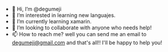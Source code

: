 - 👋 Hi, I’m @degumeji
- 👀 I’m interested in learning new languajes.
- 🌱 I’m currently learning xamarin.
- 💞️ I’m looking to collaborate with anyone who needs help!
- 📫 How to reach me? well you can send me an email to degumeji@gmail.com and that's all!! I'll be happy to help you!

<!---
degumeji/degumeji is a ✨ special ✨ repository because its `README.md` (this file) appears on your GitHub profile.
You can click the Preview link to take a look at your changes.
--->
